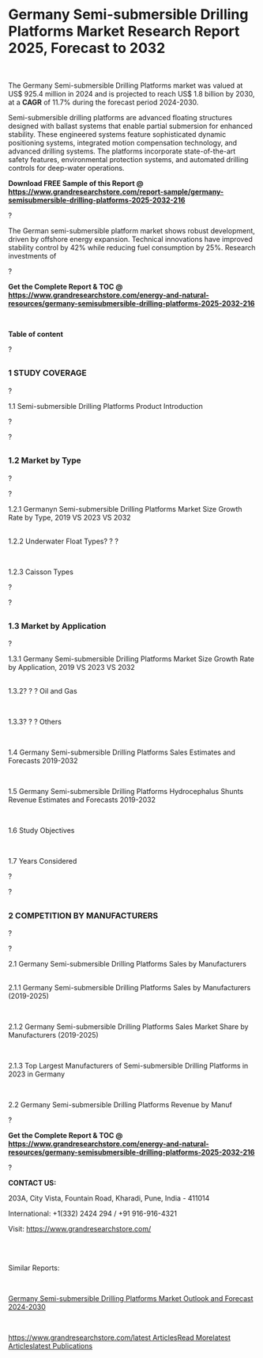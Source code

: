 <h1>Germany Semi-submersible Drilling Platforms Market Research Report 2025, Forecast to 2032</h1><br/><p>The Germany Semi-submersible Drilling Platforms market was valued at US$ 925.4 million in 2024 and is projected to reach US$ 1.8 billion by 2030, at a <strong>CAGR</strong> of 11.7% during the forecast period 2024-2030.</p>
 
 
 
 <p>Semi-submersible drilling platforms are advanced floating structures designed with ballast systems that enable partial submersion for enhanced stability. These engineered systems feature sophisticated dynamic positioning systems, integrated motion compensation technology, and advanced drilling systems. The platforms incorporate state-of-the-art safety features, environmental protection systems, and automated drilling controls for deep-water operations.</p>
 
 
 
 <div><b>Download FREE Sample of this Report @ <a href="https://www.grandresearchstore.com/report-sample/germany-semisubmersible-drilling-platforms-2025-2032-216">https://www.grandresearchstore.com/report-sample/germany-semisubmersible-drilling-platforms-2025-2032-216</a></b></div>
 
 
 
 <p>? </p>
 
 
 
 <p>The German semi-submersible platform market shows robust development, driven by offshore energy expansion. Technical innovations have improved stability control by 42% while reducing fuel consumption by 25%. Research investments of</p>
 
 
 
 <p>? </p>
 
 
 
 <div><b>Get the Complete Report & TOC @ <a href="https://www.grandresearchstore.com/energy-and-natural-resources/germany-semisubmersible-drilling-platforms-2025-2032-216">https://www.grandresearchstore.com/energy-and-natural-resources/germany-semisubmersible-drilling-platforms-2025-2032-216</a></b></div>
 
 
 
 <p><br />
 
 <b>Table of content</b></p>
 
 
 
 <p>? </p>
 
 
 
 <h2><span style="font-size:16px"><strong>1 STUDY COVERAGE</strong></span></h2>
 
 
 
 <p>? </p>
 
 
 
 <p>1.1 Semi-submersible Drilling Platforms Product Introduction</p>
 
 
 
 <p>? </p>
 
 
 
 <p>? </p>
 
 
 
 <h2><span style="font-size:16px"><strong>1.2 Market by Type</strong></span></h2>
 
 
 
 <p>? </p>
 
 
 
 <p>? </p>
 
 
 
 <p>1.2.1 Germanyn Semi-submersible Drilling Platforms Market Size Growth Rate by Type, 2019 VS 2023 VS 2032<br />
 
 <br />
 
 1.2.2 Underwater Float Types? ? ? <br />
 
 <br />
 
 1.2.3 Caisson Types<br />
 
 ? </p>
 
 
 
 <p>? </p>
 
 
 
 <h2><span style="font-size:16px"><strong>1.3 Market by Application</strong></span></h2>
 
 
 
 <p>? </p>
 
 
 
 <p>1.3.1 Germany Semi-submersible Drilling Platforms Market Size Growth Rate by Application, 2019 VS 2023 VS 2032<br />
 
 <br />
 
 1.3.2? ? ? Oil and Gas<br />
 
 <br />
 
 1.3.3? ? ? Others<br />
 
 <br />
 
 1.4 Germany Semi-submersible Drilling Platforms Sales Estimates and Forecasts 2019-2032<br />
 
 <br />
 
 1.5 Germany Semi-submersible Drilling Platforms Hydrocephalus Shunts Revenue Estimates and Forecasts 2019-2032<br />
 
 <br />
 
 1.6 Study Objectives<br />
 
 <br />
 
 1.7 Years Considered</p>
 
 
 
 <p>? </p>
 
 
 
 <p>? </p>
 
 
 
 <h2><span style="font-size:16px"><strong>2 COMPETITION BY MANUFACTURERS</strong></span></h2>
 
 
 
 <p>? </p>
 
 
 
 <p>? </p>
 
 
 
 <p>2.1 Germany Semi-submersible Drilling Platforms Sales by Manufacturers<br />
 
 <br />
 
 2.1.1 Germany Semi-submersible Drilling Platforms Sales by Manufacturers (2019-2025)<br />
 
 <br />
 
 2.1.2 Germany Semi-submersible Drilling Platforms Sales Market Share by Manufacturers (2019-2025)<br />
 
 <br />
 
 2.1.3 Top Largest Manufacturers of Semi-submersible Drilling Platforms in 2023 in Germany<br />
 
 <br />
 
 2.2 Germany Semi-submersible Drilling Platforms Revenue by Manuf</p>
 
 
 
 <p>? </p>
 
 
 
 <div><b>Get the Complete Report & TOC @ <a href="https://www.grandresearchstore.com/energy-and-natural-resources/germany-semisubmersible-drilling-platforms-2025-2032-216">https://www.grandresearchstore.com/energy-and-natural-resources/germany-semisubmersible-drilling-platforms-2025-2032-216</a></b></div>
 
 
 
 <p>? </p>
 
 
 
 <p><b>CONTACT US:</b><br />
 
 203A, City Vista, Fountain Road, Kharadi, Pune, India - 411014<br />
 
 International: +1(332) 2424 294 / +91 916-916-4321<br />
 
 Visit: <a href="https://www.grandresearchstore.com/">https://www.grandresearchstore.com/</a><br />
 
 <br />
 
 <br />
 
 Similar Reports:<br />
 
 <br />
 
 <a href="https://www.grandresearchstore.com/energy-and-natural-resources/germany-semisubmersible-drilling-platforms-2024-2030-266">Germany Semi-submersible Drilling Platforms Market Outlook and Forecast 2024-2030</a><br />
 
 <br />
 
 <a href="https://gyeongbokgung.com">https://www.grandresearchstore.com/</a><a href="https://hallyeomaritime.com">latest Articles</a><a href="https://jingwansa.com">Read More</a><a href="https://nguoiviet.jp/">latest Articles</a><a href="https://www.intelmarketresearch.com/">latest Publications</a></p>